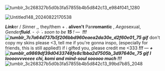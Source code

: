 ![tumblr_3c268327b5d0b3fa57855b4b5d842c13_e984f041_1280](https://github.com/user-attachments/assets/00c05e43-4864-43e9-a67f-24e0c7a4fedb)

![Untitled148_20240822170538](https://github.com/user-attachments/assets/f67ce141-76b8-4e00-9f2e-f0b23f96f36b)


***Link***er / *Sin*ner ,, they/them + . **aliven't** Pan**romantic** , *Aego*sexual, *Gender****fluid***.
*- ⊹ ࣪ ˖ soon to be **15** !* — ‎‎ ***!!! ![tumblr_7c7a64d737b5f206bbd960eaea2da30e_d2f60e01_75 gif](https://github.com/user-attachments/assets/0238e456-76ee-47e3-a24a-0ce403738211)‎*** don't copy my skins please <3, tell me if you're gonna inspo, (especially for friends, this is still applied!) if i gifted you, please credit me <333 ***!!!*** — ***‎‎+ ![tumblr_a9869df39d0433748fe8c1bba2d7505b_3d97640e_75 gif](https://github.com/user-attachments/assets/26a485c3-4ee7-4c2e-bb49-cbd275762de9) I loooovvveeee chi, komi and mind-soul sooooo much !!!***
![tumblr_3c268327b5d0b3fa57855b4b5d842c13_99bd7b85_2048](https://github.com/user-attachments/assets/fdcdaf55-e0f8-473b-b32c-4b7231ea46d8)
